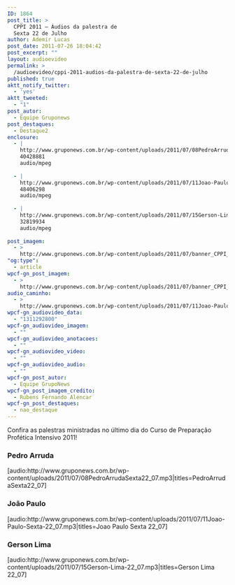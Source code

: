 ```yaml
---
ID: 1864
post_title: >
  CPPI 2011 – Áudios da palestra de
  Sexta 22 de Julho
author: Ademir Lucas
post_date: 2011-07-26 18:04:42
post_excerpt: ""
layout: audioevideo
permalink: >
  /audioevideo/cppi-2011-audios-da-palestra-de-sexta-22-de-julho
published: true
aktt_notify_twitter:
  - 'yes'
aktt_tweeted:
  - "1"
post_autor:
  - Equipe Gruponews
post_destaques:
  - Destaque2
enclosure:
  - |
    http://www.gruponews.com.br/wp-content/uploads/2011/07/08PedroArrudaSexta22_07.mp3
    40428881
    audio/mpeg
    
  - |
    http://www.gruponews.com.br/wp-content/uploads/2011/07/11Joao-Paulo-Sexta-22_07.mp3
    48406298
    audio/mpeg
    
  - |
    http://www.gruponews.com.br/wp-content/uploads/2011/07/15Gerson-Lima-22_07.mp3
    32819934
    audio/mpeg
    
post_imagem:
  - >
    http://www.gruponews.com.br/wp-content/uploads/2011/07/banner_CPPI_audios-22.jpg
"og:type":
  - article
wpcf-gn_post_imagem:
  - >
    http://www.gruponews.com.br/wp-content/uploads/2011/07/banner_CPPI_audios-22.jpg
audio_caminho:
  - >
    http://www.gruponews.com.br/wp-content/uploads/2011/07/11Joao-Paulo-Sexta-22_07.mp3
wpcf-gn_audiovideo_data:
  - "1311292800"
wpcf-gn_audiovideo_imagem:
  - ""
wpcf-gn_audiovideo_anotacoes:
  - ""
wpcf-gn_audiovideo_video:
  - ""
wpcf-gn_audiovideo_audio:
  - ""
wpcf-gn_post_autor:
  - Equipe GrupoNews
wpcf-gn_post_imagem_credito:
  - Rubens Fernando Alencar
wpcf-gn_post_destaques:
  - nao_destaque
---
```

Confira as palestras ministradas no último dia do Curso de Preparação Profética Intensivo 2011!
<h3>Pedro Arruda</h3>
[audio:http://www.gruponews.com.br/wp-content/uploads/2011/07/08PedroArrudaSexta22_07.mp3|titles=PedroArrudaSexta22_07]
<h3>João Paulo</h3>
[audio:http://www.gruponews.com.br/wp-content/uploads/2011/07/11Joao-Paulo-Sexta-22_07.mp3|titles=Joao Paulo Sexta 22_07]
<h3>Gerson Lima</h3>
[audio:http://www.gruponews.com.br/wp-content/uploads/2011/07/15Gerson-Lima-22_07.mp3|titles=Gerson Lima 22_07]
